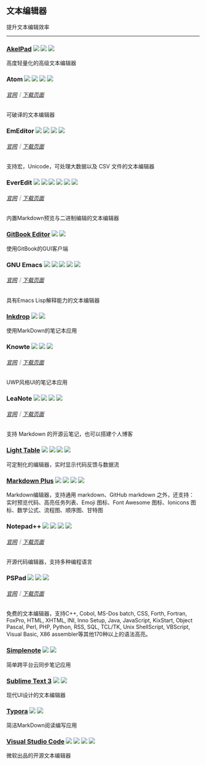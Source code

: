 ## 文本编辑器

提升文本编辑效率

---

### [AkelPad](https://sourceforge.net/projects/akelpad/) ![](/assets/图片2.png) ![](/assets/open-source-icon.png) ![](/assets/earth-globe.png)

高度轻量化的高级文本编辑器

### Atom ![](/assets/图片2.png) ![](/assets/open-source-icon.png) ![](/assets/united-states.png) ![](/assets/usb.png)

###### [官网](https://atom.io/)｜[下载页面](https://github.com/atom/atom/releases)

可破译的文本编辑器

### EmEditor ![](/assets/图片2.png) ![](/assets/earth-globe.png) ![](/assets/usb.png) ![](/assets/multi_platform.png)

###### [官网](https://www.emeditor.com)｜[下载页面](https://www.emeditor.com/download/)

支持宏，Unicode，可处理大数据以及 CSV 文件的文本编辑器

### EverEdit ![](/assets/图片2.png) ![](/assets/china.png) ![](/assets/united-states.png) ![](/assets/japan.png) ![](/assets/usb.png) ![](/assets/multi_platform.png)

###### [官网](http://www.everedit.net/)｜[下载页面](http://www.everedit.net/download)

内置Markdown预览与二进制编辑的文本编辑器

### [GitBook Editor](https://www.gitbook.com/editor) ![](/assets/图片2.png) ![](/assets/united-states.png)

使用GitBook的GUI客户端

### GNU Emacs ![](/assets/图片2.png) ![](/assets/open-source-icon.png) ![](/assets/united-states.png) ![](/assets/usb.png) ![](/assets/multi_platform.png)

###### [官网](https://www.gnu.org/software/emacs/)｜[下载页面](https://www.gnu.org/software/emacs/download.html)

具有Emacs Lisp解释能力的文本编辑器

### [Inkdrop](https://www.inkdrop.info/) ![](/assets/earth-globe.png) ![](/assets/usb.png)

使用MarkDown的笔记本应用

### Knowte ![](/assets/图片2.png) ![](/assets/open-source-icon.png) ![](/assets/earth-globe.png)

###### [官网](http://www.digimezzo.com/software/knowte-2/)｜[下载页面](http://www.digimezzo.com/content/software/knowte/)

UWP风格UI的笔记本应用

### LeaNote ![](/assets/图片2.png) ![](/assets/open-source-icon.png) ![](/assets/earth-globe.png) ![](/assets/multi_platform.png)

###### [官网](https://leanote.com/)｜[下载页面](http://app.leanote.com/)

支持 Markdown 的开源云笔记，也可以搭建个人博客

### [Light Table](http://lighttable.com/) ![](/assets/图片2.png) ![](/assets/open-source-icon.png) ![](/assets/earth-globe.png) ![](/assets/usb.png)

可定制化的编辑器，实时显示代码反馈与数据流

### [Markdown Plus](http://tylingsoft.com/markdown-plus/) ![](/assets/图片2.png) ![](/assets/open-source-icon.png) ![](/assets/united-states.png) ![](/assets/multi_platform.png)

Markdown编辑器，支持通用 markdown、GitHub markdown 之外，还支持：实时预览代码、高亮任务列表、Emoji 图标、Font Awesome 图标、Ionicons 图标、数学公式、流程图、顺序图、甘特图

### Notepad++ ![](/assets/图片2.png) ![](/assets/open-source-icon.png) ![](/assets/earth-globe.png) ![](/assets/usb.png)

###### [官网](https://notepad-plus-plus.org/)｜[下载页面](https://notepad-plus-plus.org/download/v7.3.3.html)

开源代码编辑器，支持多种编程语言

### PSPad ![](/assets/图片2.png) ![](/assets/earth-globe.png) ![](/assets/usb.png)

###### [官网](http://www.pspad.com/)｜[下载页面](http://www.pspad.com/en/download.php)

免费的文本编辑器，支持C++, Cobol, MS-Dos batch, CSS, Forth, Fortran, FoxPro, HTML, XHTML, INI, Inno Setup, Java, JavaScript, KixStart, Object Pascal, Perl, PHP, Python, RSS, SQL, TCL/TK, Unix ShellScript, VBScript, Visual Basic, X86 assembler等其他170种以上的语法高亮。

### [Simplenote](https://simplenote.com/) ![](/assets/图片2.png) ![](/assets/earth-globe.png)

简单跨平台云同步笔记应用

### [Sublime Text 3](http://www.sublimetext.com/3) ![](/assets/united-states.png) ![](/assets/usb.png)

现代UI设计的文本编辑器

### [Typora](https://typora.io/) ![](/assets/图片2.png) ![](/assets/united-states.png)

简洁MarkDown阅读编写应用

### [Visual Studio Code](https://code.visualstudio.com/) ![](/assets/图片2.png) ![](/assets/open-source-icon.png) ![](/assets/earth-globe.png) ![](/assets/usb.png)

微软出品的开源文本编辑器

